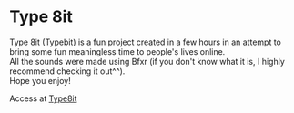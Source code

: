# Type 8it
Type 8it (Typebit) is a fun project created in a few hours in an attempt to bring some fun meaningless time to people's lives online.  
All the sounds were made using Bfxr (if you don't know what it is, I highly recommend checking it out^^).  
Hope you enjoy!

Access at [Type8it](https://secondary-smiles.github.io/Type-8it/)
